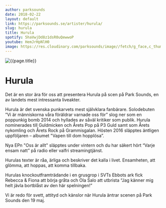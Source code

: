 ```yaml
---
author: parksounds
date: 2018-02-22
layout: default
link: https://parksounds.se/artister/hurula/
slug: hurula
title: Hurula
spotify: 5haVwjDd8z1dsR0uQewwoP
youtube: HemJrHpNlH0
image: https://res.cloudinary.com/parksounds/image//fetch/g_face,c_thumb,w_1200,h_630,f_auto/https://parksounds.se/images/artists/hurula-park-sounds-2018.jpg
---
```


![{{page.title}}]({{page.image}})

# Hurula

Det är en stor ära för oss att presentera Hurula på scen på Park Sounds, en av landets mest intressanta liveakter.

Hurula är det svenska punkarvets mest självklara fanbärare. Solodebuten ”Vi är människorna våra föräldrar varnade oss för” slog ner som en poppunkig bomb 2014 och hyllades av såväl kritiker som publik. Hurula nominerades till Guldmicken och Årets Pop på P3 Guld samt som Årets nykomling och Årets Rock på Grammisgalan. Hösten 2016 släpptes äntligen uppföljaren – albumet "Vapen till dom hopplösa”.

Nya EPn "Oss är allt" släpptes under vintern och du har säkert hört “Varje ensam natt” på radio eller valfri streamingtjänst.

Hurulas texter är råa, ärliga och beskriver det kalla i livet. Ensamheten, att glömma, att hoppas, att komma tillbaka.

Hurulas knockoutframträdande i en grusgrop i SVTs Ebbots ark fick Rebecca & Fiona att börja gråta och Ola Salo att utbrista “Jag känner mig helt jävla bortblåst av den här spelningen!”

Vi är redo för svett, attityd och känslor när Hurula äntrar scenen på Park Sounds den 19 maj. 
